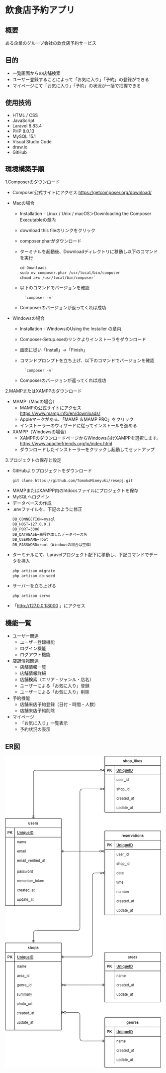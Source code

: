 # 飲食店予約アプリ

## 概要
ある企業のグループ会社の飲食店予約サービス

## 目的
 - 一覧画面からの店舗検索
 - ユーザー登録することによって「お気に入り」「予約」の登録ができる
 - マイページにて「お気に入り」「予約」の状況が一括で把握できる

## 使用技術
- HTML / CSS
- JavaScript
- Laravel 8.83.4
- PHP 8.0.13
- MySQL 15.1
- Visual Studio Code
- draw.io
- GitHub


## 環境構築手順
1.Composerのダウンロード
- Composer公式サイトにアクセス <https://getcomposer.org/download/>
- Macの場合
  - Installation - Linux / Unix / macOS＞Downloading the Composer Executableの章内
  
  - download this fileのリンクをクリック
  
  - composer.pharがダウンロード
  
  - ターミナルを起動後、Downloadディレクトリに移動し以下のコマンドを実行
    ```
    cd Downloads
    sudo mv composer.phar /usr/local/bin/composer
    chmod a+x /usr/local/bin/composer`
    ```
   - 以下のコマンドでバージョンを確認
      ```
        `composer -v`
      ```
  - Composerのバージョンが返ってくれば成功

- Windowsの場合
  - Installation - WindowsのUsing the Installer の章内
  
  - Composer-Setup.exeのリンクよりインストーラをダウンロード

  - 画面に従い「Install」→「Finish」

  - コマンドプロンプトを立ち上げ、以下のコマンドでバージョンを確認

      ```
        `composer -v`
      ```

  - Composerのバージョンが返ってくれば成功


2.MAMPまたはXAMPPのダウンロード
 - MAMP（Macの場合）
   - MAMPの公式サイトにアクセス <https://www.mamp.info/en/downloads/>
    - Appleマークがある、「MAMP ＆MAMP PRO」をクリック
    - インストーラーのウィザードに従ってインストールを進める
  - XAMPP（Windowsの場合）
    - XAMPPのダウンロードページからWindows向けXAMPPを選択します。<https://www.apachefriends.org/jp/index.html>
    - ダウンロードしたインストーラーをクリックし起動してセットアップ

3.プロジェクトの保存と設定
 - GitHubよりプロジェクトをダウンロード
    ```
    git clone https://github.com/TomokoMineyuki/resepj.git
    ```
- MAMPまたはXAMPP内のhtdocsファイルにプロジェクトを保存
- MySQLへログイン
- データベースの作成
- .envファイルを、下記のように修正
  ```
  DB_CONNECTION=mysql
  DB_HOST=127.0.0.1
  DB_PORT=3306
  DB_DATABASE=先程作成したデータベース名
  DB_USERNAME=root
  DB_PASSWORD=root（Windowsの場合は空欄）
  ```
- ターミナルにて、Laravelプロジェクト配下に移動し、下記コマンドでデータを挿入
  ```
  php artisan migrate
  php artisan db:seed
  ```
- サーバーを立ち上げる
  ```
  php artisan serve
  ```
- 「<http://127.0.0.1:8000> 」にアクセス


## 機能一覧

- ユーザー関連
  - ユーザー登録機能
  - ログイン機能
  - ログアウト機能
- 店舗情報関連
  - 店舗情報一覧
   - 店舗情報詳細
  - 店舗検索（エリア・ジャンル・店名）
  - ユーザーによる「お気に入り」登録
  - ユーザーによる「お気に入り」削除
- 予約機能
   - 店舗来店予約登録（日付・時間・人数）
   - 店舗来店予約削除
- マイページ
  - 「お気に入り」一覧表示
  - 予約状況の表示


## ER図
![ER図](public\img\readme\reseER.png)